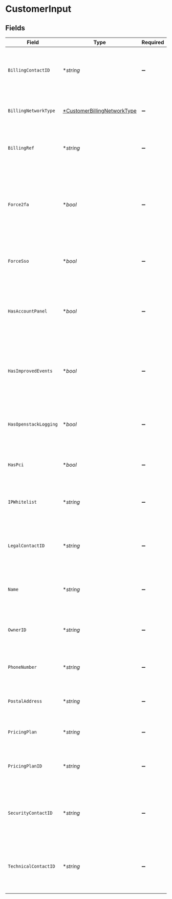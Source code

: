 # CustomerInput


## Fields

| Field                                                                                                                    | Type                                                                                                                     | Required                                                                                                                 | Description                                                                                                              |
| ------------------------------------------------------------------------------------------------------------------------ | ------------------------------------------------------------------------------------------------------------------------ | ------------------------------------------------------------------------------------------------------------------------ | ------------------------------------------------------------------------------------------------------------------------ |
| `BillingContactID`                                                                                                       | **string*                                                                                                                | :heavy_minus_sign:                                                                                                       | The alphanumeric string representing the primary billing contact.                                                        |
| `BillingNetworkType`                                                                                                     | [*CustomerBillingNetworkType](../../models/shared/customerbillingnetworktype.md)                                         | :heavy_minus_sign:                                                                                                       | Customer's current network revenue type.                                                                                 |
| `BillingRef`                                                                                                             | **string*                                                                                                                | :heavy_minus_sign:                                                                                                       | Used for adding purchased orders to customer's account.                                                                  |
| `Force2fa`                                                                                                               | **bool*                                                                                                                  | :heavy_minus_sign:                                                                                                       | Specifies whether 2FA is forced or not forced on the customer account. Logs out non-2FA users once 2FA is force enabled. |
| `ForceSso`                                                                                                               | **bool*                                                                                                                  | :heavy_minus_sign:                                                                                                       | Specifies whether SSO is forced or not forced on the customer account.                                                   |
| `HasAccountPanel`                                                                                                        | **bool*                                                                                                                  | :heavy_minus_sign:                                                                                                       | Specifies whether the account has access or does not have access to the account panel.                                   |
| `HasImprovedEvents`                                                                                                      | **bool*                                                                                                                  | :heavy_minus_sign:                                                                                                       | Specifies whether the account has access or does not have access to the improved events.                                 |
| `HasOpenstackLogging`                                                                                                    | **bool*                                                                                                                  | :heavy_minus_sign:                                                                                                       | Specifies whether the account has enabled or not enabled openstack logging.                                              |
| `HasPci`                                                                                                                 | **bool*                                                                                                                  | :heavy_minus_sign:                                                                                                       | Specifies whether the account can edit PCI for a service.                                                                |
| `IPWhitelist`                                                                                                            | **string*                                                                                                                | :heavy_minus_sign:                                                                                                       | The range of IP addresses authorized to access the customer account.                                                     |
| `LegalContactID`                                                                                                         | **string*                                                                                                                | :heavy_minus_sign:                                                                                                       | The alphanumeric string identifying the account's legal contact.                                                         |
| `Name`                                                                                                                   | **string*                                                                                                                | :heavy_minus_sign:                                                                                                       | The name of the customer, generally the company name.                                                                    |
| `OwnerID`                                                                                                                | **string*                                                                                                                | :heavy_minus_sign:                                                                                                       | The alphanumeric string identifying the account owner.                                                                   |
| `PhoneNumber`                                                                                                            | **string*                                                                                                                | :heavy_minus_sign:                                                                                                       | The phone number associated with the account.                                                                            |
| `PostalAddress`                                                                                                          | **string*                                                                                                                | :heavy_minus_sign:                                                                                                       | The postal address associated with the account.                                                                          |
| `PricingPlan`                                                                                                            | **string*                                                                                                                | :heavy_minus_sign:                                                                                                       | The pricing plan this customer is under.                                                                                 |
| `PricingPlanID`                                                                                                          | **string*                                                                                                                | :heavy_minus_sign:                                                                                                       | The alphanumeric string identifying the pricing plan.                                                                    |
| `SecurityContactID`                                                                                                      | **string*                                                                                                                | :heavy_minus_sign:                                                                                                       | The alphanumeric string identifying the account's security contact.                                                      |
| `TechnicalContactID`                                                                                                     | **string*                                                                                                                | :heavy_minus_sign:                                                                                                       | The alphanumeric string identifying the account's technical contact.                                                     |